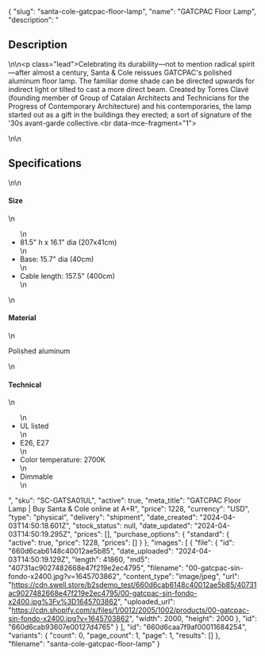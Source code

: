 {
  "slug": "santa-cole-gatcpac-floor-lamp",
  "name": "GATCPAC Floor Lamp",
  "description": "<h2>Description</h2>\n<!-- split -->\n<p class=\"lead\">Celebrating its durability—not to mention radical spirit—after almost a century, Santa &amp; Cole reissues GATCPAC's polished aluminum floor lamp. The familiar dome shade can be directed upwards for indirect light or tilted to cast a more direct beam. Created by Torres Clavé (founding member of Group of Catalan Architects and Technicians for the Progress of Contemporary Architecture) and his contemporaries, the lamp started out as a gift in the buildings they erected; a sort of signature of the '30s avant-garde collective.<br data-mce-fragment=\"1\"></p>\n<!-- split -->\n<h2>Specifications</h2>\n<!-- split -->\n<h4>Size</h4>\n<ul>\n<li>81.5\" h x 16.1\" dia (207x41cm)</li>\n<li>Base: 15.7\" dia (40cm)</li>\n<li>Cable length: 157.5\" (400cm)</li>\n</ul>\n<h4>Material</h4>\n<p>Polished aluminum</p>\n<h4>Technical</h4>\n<ul>\n<li>UL listed</li>\n<li>E26, E27</li>\n<li>Color temperature: 2700K</li>\n<li>Dimmable</li>\n</ul>",
  "sku": "SC-GATSA01UL",
  "active": true,
  "meta_title": "GATCPAC Floor Lamp | Buy Santa & Cole online at A+R",
  "price": 1228,
  "currency": "USD",
  "type": "physical",
  "delivery": "shipment",
  "date_created": "2024-04-03T14:50:18.601Z",
  "stock_status": null,
  "date_updated": "2024-04-03T14:50:19.295Z",
  "prices": [],
  "purchase_options": {
    "standard": {
      "active": true,
      "price": 1228,
      "prices": []
    }
  },
  "images": [
    {
      "file": {
        "id": "660d6cab6148c40012ae5b85",
        "date_uploaded": "2024-04-03T14:50:19.129Z",
        "length": 41860,
        "md5": "40731ac9027482668e47f219e2ec4795",
        "filename": "00-gatcpac-sin-fondo-x2400.jpg?v=1645703862",
        "content_type": "image/jpeg",
        "url": "https://cdn.swell.store/b2sdemo_test/660d6cab6148c40012ae5b85/40731ac9027482668e47f219e2ec4795/00-gatcpac-sin-fondo-x2400.jpg%3Fv%3D1645703862",
        "uploaded_url": "https://cdn.shopify.com/s/files/1/0012/2005/1002/products/00-gatcpac-sin-fondo-x2400.jpg?v=1645703862",
        "width": 2000,
        "height": 2000
      },
      "id": "660d6cab93607e00127d4765"
    }
  ],
  "id": "660d6caa7f9af00011684254",
  "variants": {
    "count": 0,
    "page_count": 1,
    "page": 1,
    "results": []
  },
  "filename": "santa-cole-gatcpac-floor-lamp"
}